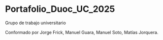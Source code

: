 # Portafolio_Duoc_UC_2025
Grupo de trabajo universitario

Conformado por Jorge Frick, Manuel Guara, Manuel Soto, Matías Jorquera.
